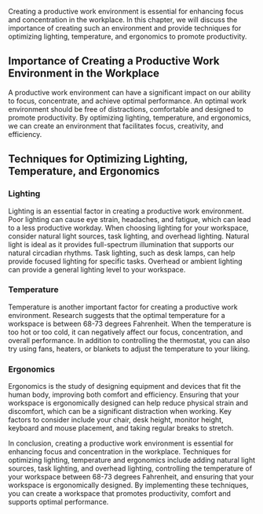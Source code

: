
Creating a productive work environment is essential for enhancing focus and concentration in the workplace. In this chapter, we will discuss the importance of creating such an environment and provide techniques for optimizing lighting, temperature, and ergonomics to promote productivity.

## Importance of Creating a Productive Work Environment in the Workplace

A productive work environment can have a significant impact on our ability to focus, concentrate, and achieve optimal performance. An optimal work environment should be free of distractions, comfortable and designed to promote productivity. By optimizing lighting, temperature, and ergonomics, we can create an environment that facilitates focus, creativity, and efficiency.

## Techniques for Optimizing Lighting, Temperature, and Ergonomics

### Lighting

Lighting is an essential factor in creating a productive work environment. Poor lighting can cause eye strain, headaches, and fatigue, which can lead to a less productive workday. When choosing lighting for your workspace, consider natural light sources, task lighting, and overhead lighting. Natural light is ideal as it provides full-spectrum illumination that supports our natural circadian rhythms. Task lighting, such as desk lamps, can help provide focused lighting for specific tasks. Overhead or ambient lighting can provide a general lighting level to your workspace.

### Temperature

Temperature is another important factor for creating a productive work environment. Research suggests that the optimal temperature for a workspace is between 68-73 degrees Fahrenheit. When the temperature is too hot or too cold, it can negatively affect our focus, concentration, and overall performance. In addition to controlling the thermostat, you can also try using fans, heaters, or blankets to adjust the temperature to your liking.

### Ergonomics

Ergonomics is the study of designing equipment and devices that fit the human body, improving both comfort and efficiency. Ensuring that your workspace is ergonomically designed can help reduce physical strain and discomfort, which can be a significant distraction when working. Key factors to consider include your chair, desk height, monitor height, keyboard and mouse placement, and taking regular breaks to stretch.

In conclusion, creating a productive work environment is essential for enhancing focus and concentration in the workplace. Techniques for optimizing lighting, temperature and ergonomics include adding natural light sources, task lighting, and overhead lighting, controlling the temperature of your workspace between 68-73 degrees Fahrenheit, and ensuring that your workspace is ergonomically designed. By implementing these techniques, you can create a workspace that promotes productivity, comfort and supports optimal performance.
